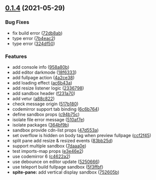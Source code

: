 ## [0.1.4](https://github.com/xiaoluoboding/vue-sfc-sandbox/compare/v0.1.3...v0.1.4) (2021-05-29)


### Bug Fixes

* fix build error ([72db8ab](https://github.com/xiaoluoboding/vue-sfc-sandbox/commit/72db8abd38e9e9b08173e36af3536e44a83ebc8e))
* type error ([7b4eac2](https://github.com/xiaoluoboding/vue-sfc-sandbox/commit/7b4eac2d759b1978bc91eb54db58e70c8e0e7fa1))
* type error ([324df50](https://github.com/xiaoluoboding/vue-sfc-sandbox/commit/324df50ded465956dfdd62136e5a2f4ce0a97c01))


### Features

* add console info ([958a80b](https://github.com/xiaoluoboding/vue-sfc-sandbox/commit/958a80b585e8d5e13b3cfa319791575d9dc49c16))
* add editor darkmode ([18f6333](https://github.com/xiaoluoboding/vue-sfc-sandbox/commit/18f6333880c936e861b3d87bfc56ef35afbe0538))
* add fullpage action ([4a2ce38](https://github.com/xiaoluoboding/vue-sfc-sandbox/commit/4a2ce386584b079b43ec8cd36a6917b0c6dcc12f))
* add loading effect ([ac6b43a](https://github.com/xiaoluoboding/vue-sfc-sandbox/commit/ac6b43a8a4c701ea453427e52660520d84447330))
* add resize listener logic ([2336798](https://github.com/xiaoluoboding/vue-sfc-sandbox/commit/2336798892b374cad93276a62558628b519953c7))
* add sandbox header ([f231a70](https://github.com/xiaoluoboding/vue-sfc-sandbox/commit/f231a709c671b07f59e10f2cb5acbf159a5a1db0))
* add vetur ([a88c822](https://github.com/xiaoluoboding/vue-sfc-sandbox/commit/a88c822e004308bd7fef7edf25292ca2c6ab8672))
* check message origin ([517b180](https://github.com/xiaoluoboding/vue-sfc-sandbox/commit/517b180238e0fa22f60a2b9d5bfebfeffc005901))
* codemirror support tab binding ([6c6b764](https://github.com/xiaoluoboding/vue-sfc-sandbox/commit/6c6b7647c93d288fa361197de717356b5d6daf24))
* define sandbox props ([c94b75c](https://github.com/xiaoluoboding/vue-sfc-sandbox/commit/c94b75c5676adf03120ab17b9660742bf3917a7a))
* isolate file error message ([510af7e](https://github.com/xiaoluoboding/vue-sfc-sandbox/commit/510af7e429f1f23fb7d9410bab59eea75c8cdcfb))
* isolate packages ([364bf9b](https://github.com/xiaoluoboding/vue-sfc-sandbox/commit/364bf9bb0f9a917f2eecdf85decd9f3cc6e1b9b5))
* sandbox provide cdn-list props ([47d553a](https://github.com/xiaoluoboding/vue-sfc-sandbox/commit/47d553a6f6fcb34c94391f5478b58d43011fc02d))
* set overflow is hidden on body tag when preview fullpage ([ccf2f45](https://github.com/xiaoluoboding/vue-sfc-sandbox/commit/ccf2f45620bdebe16054997aa05ad52613386ac8))
* split pane add resize & resized events ([83bb25d](https://github.com/xiaoluoboding/vue-sfc-sandbox/commit/83bb25df3ed87225ae68cb495edab103c1c9fb37))
* support multiple sandbox ([7daaa0e](https://github.com/xiaoluoboding/vue-sfc-sandbox/commit/7daaa0e9af8882b6004778357ec8091d2243bdac))
* test imports-map props ([e3e46e2](https://github.com/xiaoluoboding/vue-sfc-sandbox/commit/e3e46e2dcce96a0fe76eb40a86fc80f071675d51))
* use codemirror 6 ([c4622a2](https://github.com/xiaoluoboding/vue-sfc-sandbox/commit/c4622a2239458fa51b153c71241f9f94876bc662))
* use debounce on editor update ([5250666](https://github.com/xiaoluoboding/vue-sfc-sandbox/commit/525066617818cf774aa2a16f0bfb75be4f9834f4))
* use teleport build fullpage sandbox ([5f3ffbf](https://github.com/xiaoluoboding/vue-sfc-sandbox/commit/5f3ffbf824591258b66df40f27e336ca53b0ce9f))
* **spite-pane:** add vertical display sandbox ([752605b](https://github.com/xiaoluoboding/vue-sfc-sandbox/commit/752605b6ff0eca5efe5f195ec35ee45423c30a13))



